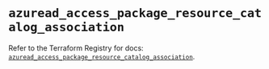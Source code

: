 # `azuread_access_package_resource_catalog_association`

Refer to the Terraform Registry for docs: [`azuread_access_package_resource_catalog_association`](https://registry.terraform.io/providers/hashicorp/azuread/3.5.0/docs/resources/access_package_resource_catalog_association).
